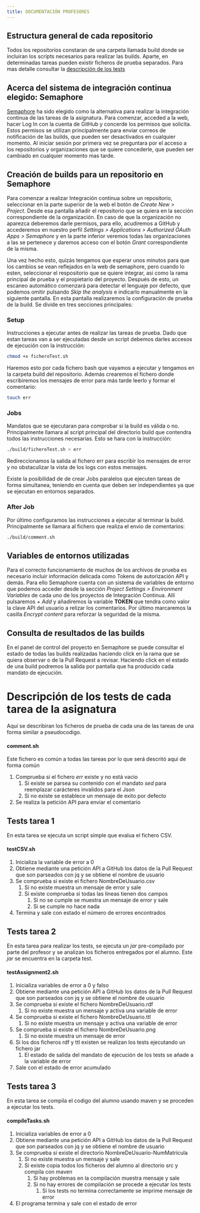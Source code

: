 ```yaml
---
title: DOCUMENTACIÓN PROFESORES
---
```


## Estructura general de cada repositorio
Todos los repositorios constaran de una carpeta llamada build donde se incluiran los scripts necesarios para realizar las builds. Aparte, en determinadas tareas pueden existir ficheros de prueba separados. Para mas detalle consultar la [descripción de los tests](https://webservicesandlinkeddata.github.io/Documentacion/DOC_PROFESORES#descripci%C3%B3n-de-los-tests-de-cada-tarea-de-la-asignatura)

## Acerca del sistema de integración continua elegido: Semaphore
[Semaphore](https://semaphoreci.com/) ha sido elegido como la alternativa para realizar la integración continua de las tareas de la asignatura. Para comenzar, acceded a la web, hacer Log In con la cuenta de GitHub y concerde los permisos que solicita. Estos permisos se utilizan principalmente para enviar correos de notificación de las builds, que pueden ser desactivados en cualquier momento. Al iniciar sesión por primera vez se preguntara por el acceso a los repositorios y organizaciones que se quiere concederle, que pueden ser cambiado en cualquier momento mas tarde.

## Creación de builds para un repositorio en Semaphore
Para comenzar a realizar Integración continua sobre un repositorio, seleccionar en la parte superior de la web el botón de *Create New > Project*. Desde esa pantalla añadir el repositorio que se quiera en la sección correspondiente de la organización. En caso de que la organización no aparezca deberemos darle permisos, para ello, acudiremos a GitHub y accederemos en nuestro perfil *Settings > Applications > Authorized OAuth Apps > Semaphore* y en la parte inferior veremos todas las organizaciones a las se pertenece y daremos acceso con el botón *Grant* correspondiente de la misma.

Una vez hecho esto, quizás tengamos que esperar unos minutos para que los cambios se vean reflejados en la web de semaphore, pero cuando lo esten, seleccionar el respositorio que se quiere integrar, asi como la rama principal de prueba y el propietario del proyecto.
Después de esto, un escaneo automático comenzará para detectar el lenguaje por defecto, que podemos omitir pulsando *Skip the analysis* e indicarlo manualmente en la siguiente pantalla.
En esta pantalla realizaremos la configuración de prueba de la build. Se divide en tres secciones principales:

### Setup

Instrucciones a ejecutar antes de realizar las tareas de prueba. Dado que estan tareas van a ser ejecutadas desde un script debemos darles accesos de ejecución con la instrucción:
```bash
chmod +x ficheroTest.sh
```
Haremos esto por cada fichero bash que vayamos a ejecutar y tengamos en la carpeta build del repositorio.
Además crearemos el fichero donde escribiremos los mensajes de error para más tarde leerlo y formar el comentario:
```bash
touch err
```

### Jobs
Mandatos que se ejecutaran para comprobar si la build es válida o no. Principalmente llamara al script principal del directorio build que contendra todos las instrucciones necesarias. Esto se hara con la instrucción:
```bash
./build/ficheroTest.sh > err
```
Redireccionamos la salida al fichero err para escribir los mensajes de error y no obstaculizar la vista de los logs con estos mensajes.

Existe la posibilidad de de crear Jobs paralelos que ejecuten tareas de forma simultanea, teniendo en cuenta que deben ser independientes ya que se ejecutan en entornos separados.

### After Job
Por último configuramos las instrucciones a ejecutar al terminar la build. Principalmente se llamara al fichero que realiza el envio de comentarios:
```bash
./build/comment.sh
```

## Variables de entornos utilizadas
Para el correcto funcionamiento de muchos de los archivos de prueba es necesario incluir información delicada como Tokens de autorización API y demás. Para ello Semaphore cuenta con un sistema de variables de entorno que podemos acceder desde la sección *Project Settings > Environment Variables* de cada uno de los proyectos de Integración Continua. Allí pulsaremos *+ Add* y añadiremos la variable **TOKEN** que tendra como valor la clave API del usuario a relizar los comentarios. Por último marcaremos la casilla *Encrypt content* para reforzar la seguridad de la misma. 

## Consulta de resultados de las builds
En el panel de control del proyecto en Semaphore se puede consultar el estado de todas las builds realizadas haciendo click en la rama que se quiera observar o de la Pull Request a revisar. Haciendo click en el estado de una build podremos la salida por pantalla que ha producido cada mandato de ejecución.

# Descripción de los tests de cada tarea de la asignatura
Aquí se describiran los ficheros de prueba de cada una de las tareas de una forma similar a pseudocodigo.

#### comment.sh
Este fichero es común a todas las tareas por lo que será descritó aqui de forma común
1. Comprueba si el fichero *err* existe y no está vacio
    1. Si existe se parsea su contenido con el mandato *sed* para reemplazar carácteres invalidos para el Json
    2. Si no existe se establece un mensaje de exito por defecto
2. Se realiza la petición API para enviar el comentario

## Tests tarea 1
En esta tarea se ejecuta un script simple que evalua el fichero CSV.
#### testCSV.sh
1. Inicializa la variable de error a 0
2. Obtiene mediante una petición API a GitHub los datos de la Pull Request que son parseados con jq y se obtiene el nombre de usuario
3. Se comprueba si existe el fichero NombreDeUsuario.csv
    1. Si no existe muestra un mensaje de error y sale
    2. Si existe comprueba si todas las lineas tienen dos campos
        1. Si no se cumple se muestra un mensaje de error y sale
        2. Si se cumple no hace nada
4. Termina y sale con estado el número de errores encontrados

## Tests tarea 2
En esta tarea para realizar los tests, se ejecuta un *jar* pre-compilado por parte del profesor y se analizan los ficheros entregados por el alumno. Este *jar* se encuentra en la carpeta test.

#### testAssignment2.sh
1. Inicializa variables de error a 0 y falso
2. Obtiene mediante una petición API a GitHub los datos de la Pull Request que son parseados con jq y se obtiene el nombre de usuario
3. Se comprueba si existe el fichero NombreDeUsuario.rdf
    1. Si no existe muestra un mensaje y activa una variable de error
4. Se comprueba si existe el fichero NombreDeUsuario.ttl
    1. Si no existe muestra un mensaje y activa una variable de error
5. Se comprueba si existe el fichero NombreDeUsuario.png
    1. Si no existe muestra un mensaje de error
6. Si los dos ficheros rdf y ttl existen se realizan los tests ejecutando un fichero jar
    1. El estado de salida del mandato de ejecución de los tests se añade a la variable de error
7. Sale con el estado de error acumulado

## Tests tarea 3
En esta tarea se compila el codigo del alumno usando maven y se proceden a ejecutar los tests.

#### compileTasks.sh
1. Inicializa variables de error a 0
2. Obtiene mediante una petición API a GitHub los datos de la Pull Request que son parseados con jq y se obtiene el nombre de usuario
3. Se comprueba si existe el directorio NombreDeUsuario-NumMatricula
    1. Si no existe muestra un mensaje y sale
    2. Si existe copia todos los ficheros del alumno al directorio src y compila con maven
        1. Si hay problemas en la compilación muestra mensaje y sale
        2. Si no hay errores de compilación se procede a ejecutar los tests
            1. Si los tests no termina correctamente se imprime mensaje de error
4. El programa termina y sale con el estado de error
